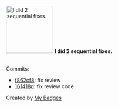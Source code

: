 <img src="https://my-badges.github.io/my-badges/fix-2.png" alt="I did 2 sequential fixes." title="I did 2 sequential fixes." width="128">
<strong>I did 2 sequential fixes.</strong>
<br><br>

Commits:

- <a href="https://github.com/9bany/sabledb/commit/f862cf8314e484acc68498f3c95833770261e8f4">f862cf8</a>: fix review
- <a href="https://github.com/9bany/sabledb/commit/161418da46d4005bf30c9fa779b6451a44338735">161418d</a>: fix review code


Created by <a href="https://github.com/my-badges/my-badges">My Badges</a>
